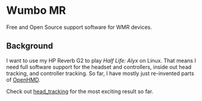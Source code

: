 # Wumbo MR
Free and Open Source support software for WMR devices.

## Background
I want to use my HP Reverb G2 to play _Half Life: Alyx_ on Linux. That means I need full software support for the headset and controllers, inside out head tracking, and controller tracking. So far, I have mostly just re-invented parts of [OpenHMD](https://github.com/OpenHMD/OpenHMD).

Check out [head_tracking](head_tracking/README.md) for the most exciting result so far.
